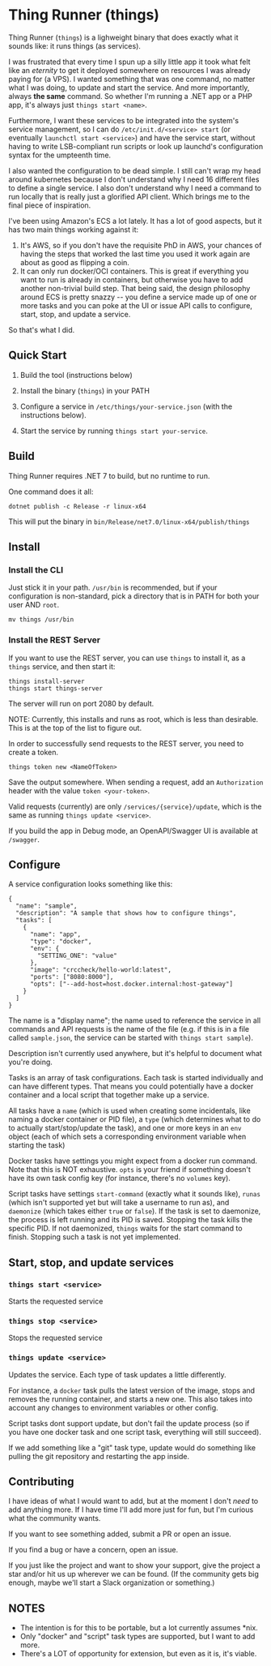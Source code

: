 # Thing Runner (things)

Thing Runner (`things`) is a lighweight binary that does exactly what
it sounds like: it runs things (as services).

I was frustrated that every time I spun up a silly little app it took
what felt like an _eternity_ to get it deployed somewhere on resources
I was already paying for (a VPS). I wanted something that was one
command, no matter what I was doing, to update and start the service.
And more importantly, always **the same** command. So whether I'm
running a .NET app or a PHP app, it's always just `things start <name>`.

Furthermore, I want these services to be integrated into the system's
service management, so I can do `/etc/init.d/<service> start` (or
eventually `launchctl start <service>`) and have the service start,
without having to write LSB-compliant run scripts or look up launchd's
configuration syntax for the umpteenth time.

I also wanted the configuration to be dead simple. I still can't wrap
my head around kubernetes because I don't understand why I need 16
different files to define a single service. I also don't understand
why I need a command to run locally that is really just a glorified
API client. Which brings me to the final piece of inspiration.

I've been using Amazon's ECS a lot lately. It has a lot of good aspects,
but it has two main things working against it:

1.  It's AWS, so if you don't have the requisite PhD in AWS, your
    chances of having the steps that worked the last time you used it
    work again are about as good as flipping a coin.
2.  It can only run docker/OCI containers. This is great if everything
    you want to run is already in containers, but otherwise you have to
    add another non-trivial build step.
    That being said, the design philosophy around ECS is pretty snazzy --
    you define a service made up of one or more tasks and you can poke at
    the UI or issue API calls to configure, start, stop, and update a
    service.

So that's what I did.

## Quick Start

1.  Build the tool (instructions below)

2.  Install the binary (`things`) in your PATH

3.  Configure a service in `/etc/things/your-service.json` (with the
    instructions below).

4.  Start the service by running `things start your-service`.

## Build

Thing Runner requires .NET 7 to build, but no runtime to run.

One command does it all:

```
dotnet publish -c Release -r linux-x64
```

This will put the binary in `bin/Release/net7.0/linux-x64/publish/things`

## Install

### Install the CLI

Just stick it in your path. `/usr/bin` is recommended, but if your
configuration is non-standard, pick a directory that is in PATH for
both your user AND `root`.

```
mv things /usr/bin
```

### Install the REST Server

If you want to use the REST server, you can use `things` to install it,
as a `things` service, and then start it:

```
things install-server
things start things-server
```

The server will run on port 2080 by default.

NOTE: Currently, this installs and runs as root, which is less than desirable.
This is at the top of the list to figure out.

In order to successfully send requests to the REST server, you need to
create a token.

```
things token new <NameOfToken>
```

Save the output somewhere. When sending a request, add an `Authorization` header
with the value `token <your-token>`.

Valid requests (currently) are only `/services/{service}/update`, which
is the same as running `things update <service>`.

If you build the app in Debug mode, an OpenAPI/Swagger UI is available at
`/swagger`.

## Configure

A service configuration looks something like this:

```
{
  "name": "sample",
  "description": "A sample that shows how to configure things",
  "tasks": [
    {
      "name": "app",
      "type": "docker",
      "env": {
        "SETTING_ONE": "value"
      },
      "image": "crccheck/hello-world:latest",
      "ports": ["8080:8000"],
      "opts": ["--add-host=host.docker.internal:host-gateway"]
    }
  ]
}
```

The name is a "display name"; the name used to reference the service in all
commands and API requests is the name of the file (e.g. if this is in a file
called `sample.json`, the service can be started with `things start sample`).

Description isn't currently used anywhere, but it's helpful to document what
you're doing.

Tasks is an array of task configurations. Each task is started individually
and can have different types. That means you could potentially have a docker
container and a local script that together make up a service.

All tasks have a `name` (which is used when creating some incidentals, like
naming a docker container or PID file), a `type` (which determines what to
do to actually start/stop/update the task), and one or more keys in an `env`
object (each of which sets a corresponding environment variable when starting
the task)

Docker tasks have settings you might expect from a docker run command. Note
that this is NOT exhaustive. `opts` is your friend if something doesn't have
its own task config key (for instance, there's no `volumes` key).

Script tasks have settings `start-command` (exactly what it sounds like),
`runas` (which isn't supported yet but will take a username to run as), and
`daemonize` (which takes either `true` or `false`). If the task is set to
daemonize, the process is left running and its PID is saved. Stopping the
task kills the specific PID. If not daemonized, `things` waits for the
start command to finish. Stopping such a task is not yet implemented.

## Start, stop, and update services

### `things start <service>`

Starts the requested service

### `things stop <service>`

Stops the requested service

### `things update <service>`

Updates the service. Each type of task updates a little differently.

For instance, a `docker` task pulls the latest version of the image, stops
and removes the running container, and starts a new one. This also takes into
account any changes to environment variables or other config.

Script tasks dont support update, but don't fail the update process (so if
you have one docker task and one script task, everything will still succeed).

If we add something like a "git" task type, update would do something like
pulling the git repository and restarting the app inside.

## Contributing

I have ideas of what I would want to add, but at the moment I don't _need_ to
add anything more. If I have time I'll add more just for fun, but I'm curious
what the community wants.

If you want to see something added, submit a PR or open an issue.

If you find a bug or have a concern, open an issue.

If you just like the project and want to show your support, give the project
a star and/or hit us up wherever we can be found. (If the community gets big
enough, maybe we'll start a Slack organization or something.)

## NOTES

- The intention is for this to be portable, but a lot currently assumes \*nix.
- Only "docker" and "script" task types are supported, but I want to add more.
- There's a LOT of opportunity for extension, but even as it is, it's viable.
